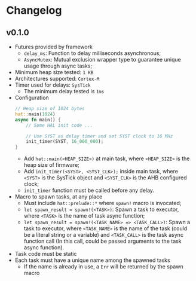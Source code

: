 # Changelog

## v0.1.0

- Futures provided by framework
  - `delay_ms`: Function to delay milliseconds asynchronous;
  - `AsyncMutex`: Mutual exclusion wrapper type to guarantee unique usage through async tasks;
- Minimum heap size tested: `1 KB`
- Architectures supported: `Cortex-M`
- Timer used for delays: `SysTick`
  - The minimum delay tested is `1ms`
- Configuration
  ```rust
  // Heap size of 1024 bytes
  hat::main(1024)
  async fn main() {
  	  // Some HAL init code ...
  
  	  // Use SYST as delay timer and set SYST clock to 16 MHz
      init_timer(SYST, 16_000_000);
  }
  ```
  - Add `hat::main(<HEAP_SIZE>)` at main task, where `<HEAP_SIZE>` is the heap size of firmware;
  - Add `init_timer(<SYST>, <SYST_CLK>);` inside main task, where `<SYST>` is the SysTick object and `<SYST_CLK>` is the AHB configured clock;
  - `init_timer` function must be called before any delay.
- Macro to spawn tasks, at any place
  - Must include `hat::prelude::*` where `spawn!` macro is invocated;
  - `let spawn_result = spawn!(<TASK>)`: Spawn a task to executor, where `<TASK>` is the name of task async function;
  - `let spawn_result = spawn!(<TASK_NAME> => <TASK_CALL>)`: Spawn a task to executor, where `<TASK_NAME>` is the name of the task (could be a literal string or a variable) and `<TASK_CALL>` is the task async function call (In this call, could be passed arguments to the task async function). 
- Task code must be static
- Each task must have a unique name among the spawned tasks
  - If the name is already in use, a `Err` will be returned by the spawn macro
